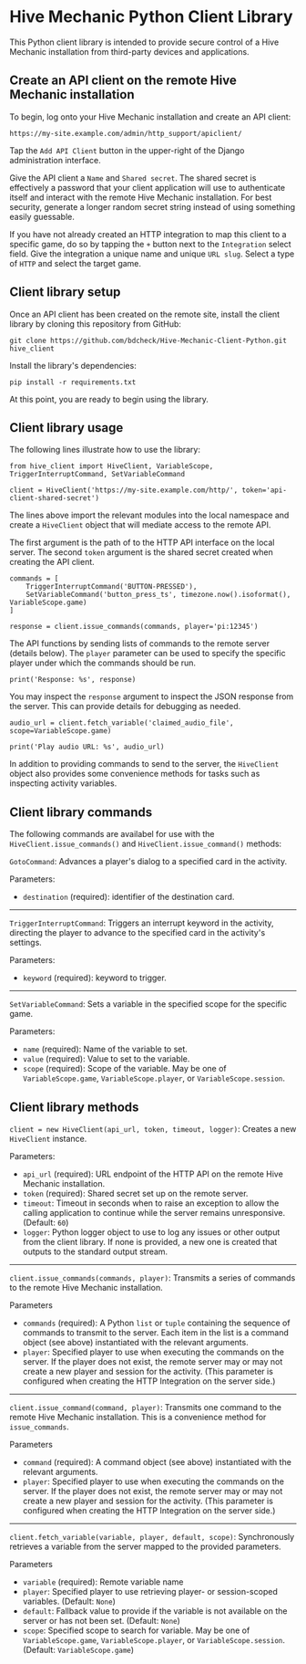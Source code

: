# Hive Mechanic Python Client Library

This Python client library is intended to provide secure control of a Hive Mechanic installation from third-party devices and applications.


## Create an API client on the remote Hive Mechanic installation

To begin, log onto your Hive Mechanic installation and create an API client:

    https://my-site.example.com/admin/http_support/apiclient/

Tap the `Add API Client` button in the upper-right of the Django administration interface.

Give the API client a `Name` and `Shared secret`. The shared secret is effectively a password that your client application will use to authenticate itself and interact with the remote Hive Mechanic installation. For best security, generate a longer random secret string instead of using something easily guessable.

If you have not already created an HTTP integration to map this client to a specific game, do so by tapping the `+` button next to the `Integration` select field. Give the integration a unique name and unique `URL slug`. Select a type of `HTTP` and select the target game.


## Client library setup

Once an API client has been created on the remote site, install the client library by cloning this repository from GitHub:

    git clone https://github.com/bdcheck/Hive-Mechanic-Client-Python.git hive_client

Install the library's dependencies:

    pip install -r requirements.txt

At this point, you are ready to begin using the library.


## Client library usage

The following lines illustrate how to use the library:

    from hive_client import HiveClient, VariableScope, TriggerInterruptCommand, SetVariableCommand

    client = HiveClient('https://my-site.example.com/http/', token='api-client-shared-secret')
    
The lines above import the relevant modules into the local namespace and create a `HiveClient` object that will mediate access to the remote API.

The first argument is the path of to the HTTP API interface on the local server. The second `token` argument is the shared secret created when creating the API client.

    commands = [
        TriggerInterruptCommand('BUTTON-PRESSED'),
        SetVariableCommand('button_press_ts', timezone.now().isoformat(), VariableScope.game)
    ]

    response = client.issue_commands(commands, player='pi:12345')

The API functions by sending lists of commands to the remote server (details below). The `player` parameter can be used to specify the specific player under which the commands should be run.

    print('Response: %s', response)

You may inspect the `response` argument to inspect the JSON response from the server. This can provide details for debugging as needed.

    audio_url = client.fetch_variable('claimed_audio_file', scope=VariableScope.game)

    print('Play audio URL: %s', audio_url)

In addition to providing commands to send to the server, the `HiveClient` object also provides some convenience methods for tasks such as inspecting activity variables.


## Client library commands

The following commands are availabel for use with the `HiveClient.issue_commands()` and `HiveClient.issue_command()` methods:

`GotoCommand`: Advances a player's dialog to a specified card in the activity. 

Parameters:

* `destination` (required): identifier of the destination card.

---

`TriggerInterruptCommand`: Triggers an interrupt keyword in the activity, directing the player to advance to the specified card in the activity's settings. 

Parameters:

* `keyword` (required): keyword to trigger.

---

`SetVariableCommand`: Sets a variable in the specified scope for the specific game. 

Parameters:

* `name` (required): Name of the variable to set.
* `value` (required): Value to set to the variable.
* `scope` (required): Scope of the variable. May be one of `VariableScope.game`, `VariableScope.player`, or `VariableScope.session`.


## Client library methods

`client = new HiveClient(api_url, token, timeout, logger)`: Creates a new `HiveClient` instance.

Parameters:

* `api_url` (required): URL endpoint of the HTTP API on the remote Hive Mechanic installation.
* `token` (required): Shared secret set up on the remote server.
* `timeout`: Timeout in seconds when to raise an exception to allow the calling application to continue while the server remains unresponsive. (Default: `60`)
* `logger`: Python logger object to use to log any issues or other output from the client library. If none is provided, a new one is created that outputs to the standard output stream.

---

`client.issue_commands(commands, player)`: Transmits a series of commands to the remote Hive Mechanic installation.

Parameters

* `commands` (required): A Python `list` or `tuple` containing the sequence of commands to transmit to the server. Each item in the list is a command object (see above) instantiated with the relevant arguments.
* `player`: Specified player to use when executing the commands on the server. If the player does not exist, the remote server may or may not create a new player and session for the activity. (This parameter is configured when creating the HTTP Integration on the server side.)

---

`client.issue_command(command, player)`: Transmits one command to the remote Hive Mechanic installation. This is a convenience method for `issue_commands`.

Parameters

* `command` (required): A command object (see above) instantiated with the relevant arguments.
* `player`: Specified player to use when executing the commands on the server. If the player does not exist, the remote server may or may not create a new player and session for the activity. (This parameter is configured when creating the HTTP Integration on the server side.)

---

`client.fetch_variable(variable, player, default, scope)`: Synchronously retrieves a variable from the server mapped to the provided parameters.

Parameters

* `variable` (required): Remote variable name
* `player`: Specified player to use retrieving player- or session-scoped variables. (Default: `None`)
* `default`: Fallback value to provide if the variable is not available on the server or has not been set. (Default: `None`)
* `scope`: Specified scope to search for variable. May be one of `VariableScope.game`, `VariableScope.player`, or `VariableScope.session`. (Default: `VariableScope.game`)
